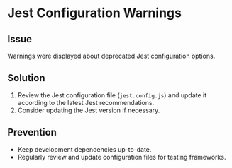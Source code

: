 # Jest Configuration Warnings

## Issue
Warnings were displayed about deprecated Jest configuration options.

## Solution
1. Review the Jest configuration file (`jest.config.js`) and update it according to the latest Jest recommendations.
2. Consider updating the Jest version if necessary.

## Prevention
- Keep development dependencies up-to-date.
- Regularly review and update configuration files for testing frameworks.